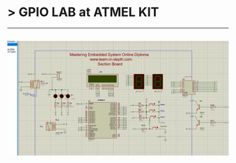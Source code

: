 # > GPIO LAB at ATMEL KIT
---
![image](https://github.com/AhmedOSAA/Embedded_System_Diploma/blob/main/Unit_7_Essential%20Peripherals/Lesson1_GPIO_p1/Lab_GPIO_ATMEL/Atmel_GPIO_GIF.gif)
---
